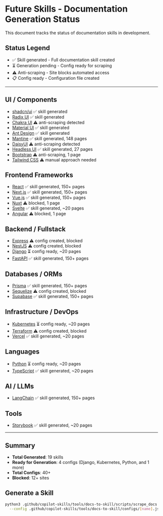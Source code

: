 # Future Skills - Documentation Generation Status

This document tracks the status of documentation skills in development.

## Status Legend

- ✅ Skill generated - Full documentation skill created
- ⏳ Generation pending - Config ready for scraping  
- ⚠️ Anti-scraping - Site blocks automated access
- 📋 Config ready - Configuration file created

---

## UI / Components

- [shadcn/ui](https://ui.shadcn.com/docs) ✅ skill generated
- [Radix UI](https://www.radix-ui.com/docs) ✅ skill generated
- [Chakra UI](https://chakra-ui.com/docs) ⚠️ anti-scraping detected
- [Material UI](https://mui.com/material-ui/getting-started/overview/) ✅ skill generated
- [Ant Design](https://ant.design/docs/react/introduce) ✅ skill generated
- [Mantine](https://mantine.dev/docs/) ✅ skill generated, 148 pages
- [DaisyUI](https://daisyui.com/docs/) ⚠️ anti-scraping detected
- [Headless UI](https://headlessui.com/react) ✅ skill generated, 27 pages
- [Bootstrap](https://getbootstrap.com/docs/) ⚠️ anti-scraping, 1 page
- [Tailwind CSS](https://tailwindcss.com/docs) ⚠️ manual approach needed

## Frontend Frameworks

- [React](https://react.dev) ✅ skill generated, 150+ pages
- [Next.js](https://nextjs.org/docs) ✅ skill generated, 150+ pages
- [Vue.js](https://vuejs.org/guide/introduction.html) ✅ skill generated, 150+ pages
- [Nuxt](https://nuxt.com/docs) ⚠️ blocked, 1 page
- [Svelte](https://svelte.dev/docs) ✅ skill generated, ~20 pages
- [Angular](https://angular.dev) ⚠️ blocked, 1 page

## Backend / Fullstack

- [Express](https://expressjs.com/en/starter/installing.html) ⚠️ config created, blocked
- [NestJS](https://docs.nestjs.com) ⚠️ config created, blocked
- [Django](https://docs.djangoproject.com/en/stable/) ⏳ config ready, ~20 pages
- [FastAPI](https://fastapi.tiangolo.com/) ✅ skill generated, 150+ pages

## Databases / ORMs

- [Prisma](https://www.prisma.io/docs) ✅ skill generated, 150+ pages
- [Sequelize](https://sequelize.org/docs/) ⚠️ config created, blocked
- [Supabase](https://supabase.com/docs) ✅ skill generated, 150+ pages

## Infrastructure / DevOps

- [Kubernetes](https://kubernetes.io/docs/) ⏳ config ready, ~20 pages
- [Terraform](https://developer.hashicorp.com/terraform/docs) ⚠️ config created, blocked
- [Vercel](https://vercel.com/docs) ✅ skill generated, ~20 pages

## Languages

- [Python](https://docs.python.org/3/) ⏳ config ready, ~20 pages
- [TypeScript](https://www.typescriptlang.org/docs/) ✅ skill generated, ~20 pages

## AI / LLMs

- [LangChain](https://python.langchain.com/docs/) ✅ skill generated, 150+ pages

## Tools

- [Storybook](https://storybook.js.org/docs) ✅ skill generated, ~20 pages

---

## Summary

- **Total Generated**: 19 skills
- **Ready for Generation**: 4 configs (Django, Kubernetes, Python, and 1 more)
- **Total Configs**: 40+
- **Blocked**: 12+ sites

## Generate a Skill

```bash
python3 .github/copilot-skills/tools/docs-to-skill/scripts/scrape_docs.py \
  --config .github/copilot-skills/tools/docs-to-skill/configs/[name].json
```
